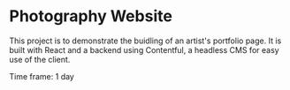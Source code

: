 # Photography Website

This project is to demonstrate the buidling of an artist's portfolio page. It is built with React and a backend using Contentful, a headless CMS for easy use of the client. 

Time frame: 1 day

